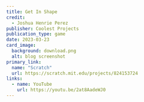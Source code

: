 ```yaml
---
title: Get In Shape
credit:
  - Joshua Henrie Perez
publisher: Coolest Projects
publication_type: game
date: 2023-03-23
card_image:
  background: download.png
  alt: blog screenshot
primary_link:
  name: "Scratch"
  url: https://scratch.mit.edu/projects/824153724
links:
  - name: YouTube
    url: https://youtu.be/2at8AadeWJ0
---
```

